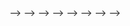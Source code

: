 <!--# Portfolio Template-->
<!---->
<!--### A beautiful minimal and accessible portfolio template for Developers ✨.-->
<!---->
<!--To View the live site click [here &rarr;](https://portfolio-template.surge.sh)-->
<!---->
<!--![Portfolio Gif](/images/portfolio.gif)-->
<!---->
<!--## Want to learn How to create a template like this ?-->
<!---->
<!--You can watch [this video series](https://www.youtube.com/watch?v=1nchVfpMGSg&list=PLwJBGAxcH7GzdavgKlCACbESzr-40lw3L) on my youtube channel where I re-create this from scratch. -->
<!---->
<!---->
<!---->
<!--## Features-->
<!---->
<!--- Clean, Simple and Modern UI Design.-->
<!--- Uses No CSS or JavaScript Frameworks or libraries as dependencies.-->
<!--- Built with only HTML, CSS and a bit of JavaScript 🔨.-->
<!--- Well Organized Documentation.-->
<!--- Keyboard support.-->
<!--- Fully Responsive.-->
<!--- Loads fast ⚡.-->
<!---->
<!--## Lighthouse Report-->
<!---->
<!--![Lighthouse Report](/images/lighthouse-report.png)-->
<!---->
<!--### Contributions are warmly welcomed ❤️.-->
<!---->
<!--## Getting Started 🚀-->
<!---->
<!--You'll need [Git](https://git-scm.com) to be installed on your computer. -->
<!--```-->
<!--# Clone this repository-->
<!--$ git clone https://github.com/nisarhassan12/portfolio-template-->
<!--```-->
<!---->
<!--If you don't have Git installed or you don't like using the terminal then you can download the [zip](https://github.com/nisarhassan12/portfolio-template/archive/master.zip) and extract that and open the extracted folder in the code editor of your your choice.-->
<!---->
<!--## Editing the Template 🔨-->
<!---->
<!--Go to `index.html` and fill your information. -->
<!---->
<!--### Header-->
<!---->
<!--In all of the places where you're supposed to fill your information you'll find HTML comments. As shown below just replace what is already in the opening and closing tags below the comment with your information.-->
<!---->
<!--```html-->
<!--<div class="header__text-box row">-->
<!--    <div class="header__text">-->
<!--        <h1 class="heading-primary">-->
<!--        <!-- Replace the following name with your name -->-->
<!--        <span>Syed Ali Hussnain</span>-->
<!--        </h1>-->
<!--        <!-- Put a small paragraph about yourself -->-->
<!--        <p>A Web Developer based in Lahore, Pakistan.</p>-->
<!--        <a href="#contact" class="btn btn--pink">Get in touch</a>-->
<!--    </div>-->
<!--</div>-->
<!--```-->
<!---->
<!--### Work Section-->
<!---->
<!--Each div with class `work__box` represents a project, replace the contents of the all the tags with the information of your projects.-->
<!---->
<!--```html-->
<!--<div class="work__box">-->
<!--    <div class="work__text">-->
<!--    <h3>Portfolio Template</h3>-->
<!--    <p>-->
<!--        A free Open Source Portfolio for anyone to use for free.-->
<!--    </p>-->
<!--    <ul class="work__list">-->
<!--        <li>HTML</li>-->
<!--        <li>SCSS</li>-->
<!--        <li>JavaScript</li>-->
<!--        <li>Parcel</li>-->
<!--    </ul>-->
<!---->
<!--    <div class="work__links">-->
<!--        <a href="#" class="link__text">-->
<!--        Visit Site <span>&rarr;</span>-->
<!--        </a> -->
<!--        <a href="https://github.com/nisarhassan12/portfolio" target="_blank">-->
<!--        <img src="./images/github.svg" class="work__code" alt="GitHub">-->
<!--        </a>-->
<!--    </div>-->
<!--    </div>-->
<!--    <div class="work__image-box">-->
<!--        <img-->
<!--            src="./images/project-1.png"-->
<!--            class="work__image"-->
<!--            alt="Project 1"-->
<!--        />-->
<!--    </div>-->
<!--</div>-->
<!--```-->
<!---->
<!--For changing the screenshot:-->
<!--- first place the image in `images/` folder and then in HTML replace the name in `src` with the name of your image.-->
<!---->
<!--- Recommended size for project image (1366 x 767px) also make sure the size of all  project images is the same.-->
<!---->
<!--```html-->
<!--<img-->
<!--    src="./images/name-of-your-image.png"-->
<!--    class="work__image"-->
<!--    alt="Project 1"-->
<!--/>-->
<!--```-->
<!---->
<!--### Clients Section-->
<!---->
<!--- Place the logos of the clients and companies that you have worked with in `images/` directory and then replace the name in `src` with the name of your logos accordingly.-->
<!---->
<!--- Make sure that you don't have whitespace on either side of the logos.-->
<!---->
<!--```html-->
<!--<img-->
<!--    src="./images/your-logo.png"-->
<!--    class="client__logo"-->
<!--    alt="Your Logo"-->
<!--/>-->
<!--```-->
<!---->
<!--### About Section-->
<!---->
<!--- Replace the contents in the below paragraph with information about yourself.-->
<!--- Place a nice photo of yourself in the `images/` directory and then change the name in the src with your image name.-->
<!---->
<!--```html-->
<!--<section class="about" id="about">-->
<!--    <div class="row">-->
<!--        <h2>About Me</h2>-->
<!--        <div class="about__content">-->
<!--            <div class="about__text">-->
<!--                <!-- Replace the below paragraph with info about yourself -->-->
<!--                <p>-->
<!--                Lorem ipsum dolor sit amet, consectetur adipisicing elit. Eos id-->
<!--                nostrum illo harum blanditiis, tenetur eum suscipit cupiditate-->
<!--                in vel, ex quam quidem quos mollitia labore aut sunt eius-->
<!--                ratione molestiae fuga veniam facere similique voluptate.-->
<!--                </p>-->
<!--                <!-- Provide a link to your resume -->-->
<!--                <a href="#" class="btn">My Resume</a>-->
<!--            </div>-->
<!---->
<!--            <div class="about__photo-container">-->
<!--                <!-- Add a nice photo of yourself -->-->
<!--                <img-->
<!--                class="about__photo"-->
<!--                src="./images/syed-ali-hussnain.jpg"-->
<!--                alt=""-->
<!--                />-->
<!--            </div>-->
<!--        </div>-->
<!--    </div>-->
<!--</section>-->
<!--```-->
<!---->
<!--### Contact Section-->
<!---->
<!--- Modify the paragraph to your likings.-->
<!--- Replace the email with yours in the `href` anchor property and the text also.-->
<!---->
<!--```html-->
<!--<section class="contact" id="contact">-->
<!--      <div class="row">-->
<!--        <h2>Get in Touch</h2>-->
<!--        <div class="contact__info">-->
<!--          <p>-->
<!--            Are you looking for a fast-performing and user-friendly website to-->
<!--            represent your product or business? or looking for any kind of-->
<!--            consultation? or want to ask questions? or have some advice for me-->
<!--            or just want to say "Hi 👋" in any case feel free to Let me know. I-->
<!--            will do my best to respond back. 😊 The quickest way to reach out to-->
<!--            me is via an email.-->
<!--          </p>-->
<!--          <!-- Replace the email with yours -->-->
<!--          <a href="mailto:you@example.com" class="btn">you@example.com</a>-->
<!--        </div>-->
<!--      </div>-->
<!--</section>-->
<!--```-->
<!---->
<!--### Footer-->
<!---->
<!--- Replace the `href` attribute values to your profile URLs for all anchors.-->
<!--- Remove the div with class `footer__github-buttons`.-->
<!---->
<!--```html-->
<!--<footer role="contentinfo" class="footer">-->
<!--    <div class="row">-->
<!--        <!-- Update the links to point to your accounts -->-->
<!--        <ul class="footer__social-links">-->
<!--            <li class="footer__social-link-item">-->
<!--                <a href="https://twitter.com/nisarhassan12/">-->
<!--                    <img src="./images/twitter.svg" class="footer__social-image" alt="Twitter">-->
<!--                </a>-->
<!--            </li>-->
<!--            <li class="footer__social-link-item">-->
<!--                <a href="https://github.com/nisarhassan12/">-->
<!--                    <img src="./images/github.svg" class="footer__social-image" alt="Github">-->
<!--                </a>-->
<!--            </li>-->
<!--            <li class="footer__social-link-item">-->
<!--                <a href="https://codepen.io/nisar_hassan">-->
<!--                    <img src="./images/codepen.svg" class="footer__social-image" alt="Codepen">-->
<!--                </a>-->
<!--            </li>-->
<!--            <li class="footer__social-link-item">-->
<!--                <a href=https://www.linkedin.com/in/nisar-hassan-naqvi-413466199/">-->
<!--                    <img src="./images/linkedin.svg" class="footer__social-image" alt="Linkedin">-->
<!--                </a>-->
<!--            </li>-->
<!--        </ul>-->
<!---->
<!--        <!-- If you give me some credit by keeping the below paragraph, will be huge for me 😊 Thanks. -->-->
<!--        <p>-->
<!--          &copy; 2020 - Template designed & developed by <a href="https://nisar.dev">Nisar</a>.-->
<!--        </p>-->
<!--        <div class="footer__github-buttons">-->
<!--          <iframe-->
<!--            src="https://ghbtns.com/github-btn.html?user=nisarhassan12&repo=portfolio-template&type=watch&count=true" -->
<!--            frameborder="0" scrolling="0" width="170" height="20" title="Watch Portfolio Template on GitHub">-->
<!--          </iframe>-->
<!--        </div>-->
<!--    </div>-->
<!--</footer>-->
<!--```-->

